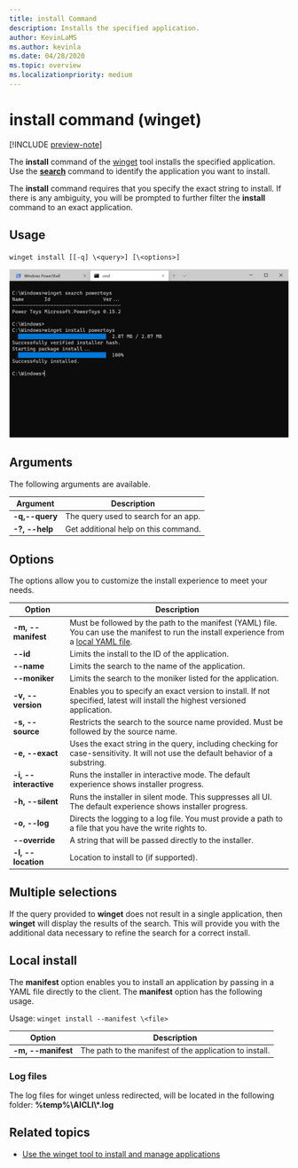 ```yaml
---
title: install Command
description: Installs the specified application.
author: KevinLaMS
ms.author: kevinla
ms.date: 04/28/2020
ms.topic: overview
ms.localizationpriority: medium
---
```


# install command (winget)

[!INCLUDE [preview-note](../../includes/package-manager-preview.md)]

The **install** command of the [winget](index.md) tool installs the specified application. Use the [**search**](search.md) command to identify the application you want to install.  

The **install** command requires that you specify the exact string to install. If there is any ambiguity, you will be prompted to further filter the **install** command to  an exact application.

## Usage

`winget install [[-q] \<query>] [\<options>]`

![search command](images\install.png)

## Arguments

The following arguments are available.

| Argument      | Description |
|-------------|-------------|  
| **-q,--query**  |  The query used to search for an app. |
| **-?, --help** |  Get additional help on this command. |

## Options

The options allow you to customize the install experience to meet your needs.

| Option      | Description |
|-------------|-------------|  
| **-m, --manifest** |   Must be followed by the path to the manifest (YAML) file. You can use the manifest to run the install experience from a [local YAML file](#local-install). |
| **--id**    |  Limits the install to the ID of the application.   |  
| **--name**   |  Limits the search to the name of the application. |  
| **--moniker**   | Limits the search to the moniker listed for the application. |  
| **-v, --version**  |  Enables you to specify an exact version to install. If not specified, latest will install the highest versioned application. |  
| **-s, --source**   |  Restricts the search to the source name provided. Must be followed by the source name. |  
| **-e, --exact**   |   Uses the exact string in the query, including checking for case-sensitivity. It will not use the default behavior of a substring. |  
| **-i, --interactive** |  Runs the installer in interactive mode. The default experience shows installer progress. |  
| **-h, --silent** |  Runs the installer in silent mode. This suppresses all UI. The default experience shows installer progress. |  
| **-o, --log**  |  Directs the logging to a log file. You must provide a path to a file that you have the write rights to. |
| **--override** | A string that will be passed directly to the installer.    |
| **-l, --location** |    Location to install to (if supported). |

## Multiple selections

If the query provided to **winget** does not result in a single application, then **winget** will display the results of the search. This will provide you with the additional data necessary to refine the search for a correct install.

## Local install

The **manifest** option enables you to install an application by passing in a YAML file directly to the client. The **manifest** option has the following usage.

Usage: `winget install --manifest \<file>`

| Option  | Description |
|-------------|-------------|  
|  **-m, --manifest** | The path to the manifest of the application to install. |

### Log files

The log files for winget unless redirected, will be located in the following folder:  **\%temp%\\AICLI\\*.log**

## Related topics

* [Use the winget tool to install and manage applications](index.md)
